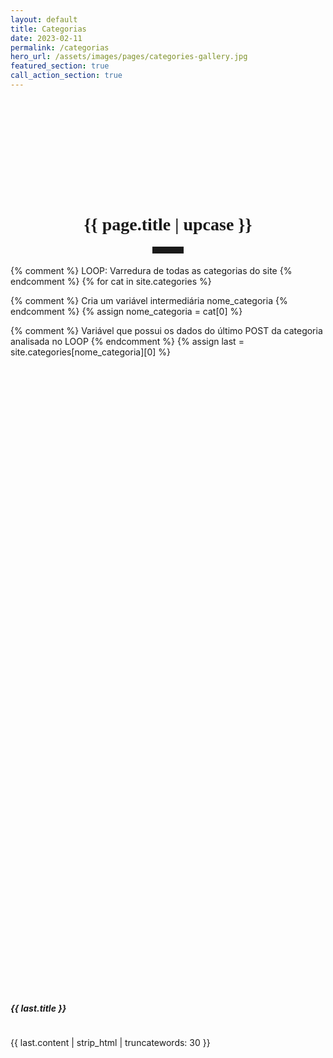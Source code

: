 ```yaml
---
layout: default
title: Categorias
date: 2023-02-11
permalink: /categorias
hero_url: /assets/images/pages/categories-gallery.jpg
featured_section: true
call_action_section: true
---
```


<style>

  /* Criando um classe */
  .card-hover {
  }

  /* Adicionando um efeito para a classe criada */
  .card-hover:hover {
  box-shadow: 0 .5rem 1rem rgba(var(--bs-body-color-rgb),.15)!important;
}
</style>

<h1 style="font-family:Oswald; margin-top: 5vh; text-align: center;">{{ page.title | upcase }}</h1>

<hr style="max-width: 50px;border-width: 3px;border-color: rgba(6,42,78);text-align: center;margin: auto;padding-bottom: 10px; opacity:1; margin-bottom: 2vw;">

<div class="row row-cols-1 row-cols-sm-2 row-cols-md-2 mx-1 gx-4 gy-4 h-100">

{% comment %} LOOP: Varredura de todas as categorias do site {% endcomment %}
{% for cat in site.categories %}

  {% comment %} Cria um variável intermediária nome_categoria {% endcomment %}
  {% assign nome_categoria = cat[0] %}

  {% comment %} Variável que possui os dados do último POST da categoria analisada no LOOP {% endcomment %}
  {% assign last = site.categories[nome_categoria][0] %}

  <div class="col">
    <div class="card card-hover mb-3 h-100" style="margin:auto; border-radius: 0px; border-width: 0px;">
      <div class="row g-0 h-100">
        <div class="col-md-4">
          <a href="{{ page.url}}/{{ nome_categoria }}">
            <div class="container-fluid h-100 w-100" style="background-image: url('{{ last.hero_url }}'); background-size: cover; background-position: center; min-height: 25vh; object-fit: cover;" title="Clique e leia mais publicações sobre Direito Ambiental">
            </div>
          </a>
        </div>
        <div class="col-md-8">
          <div class="card-body h-100">
            <div class="row h-100">
              <div class="col" style="display: flex; flex-direction: column; height: 100%;">
                <div class="row" style="flex: 0 0 auto;">
                  <h5 class="card-title">{{ last.title }}</h5>
                </div>
                <div class="row" style="flex: 1 1 auto;">
                  <p class="card-text">{{ last.content | strip_html | truncatewords: 30 }}</p>
                </div>
                <div class="row" style="flex: 0 0 auto;">
                  <!-- LEIA MAIS -->
                  <div class="container-fluid m-0 p-0 g-0" style="text-align: right;">
                    <a class="btn btn-default"  href="{{ page.url}}/{{ nome_categoria }}"><i class="bi bi-book"></i> Leia as últimas publicações</a>
                  </div>
                </div>
              </div>
            </div>
          </div>
        </div>
      </div>
    </div>
  </div>

{% endfor %}

</div>

